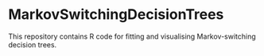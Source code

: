 # MarkovSwitchingDecisionTrees

This repository contains R code for fitting and visualising Markov-switching decision trees.
